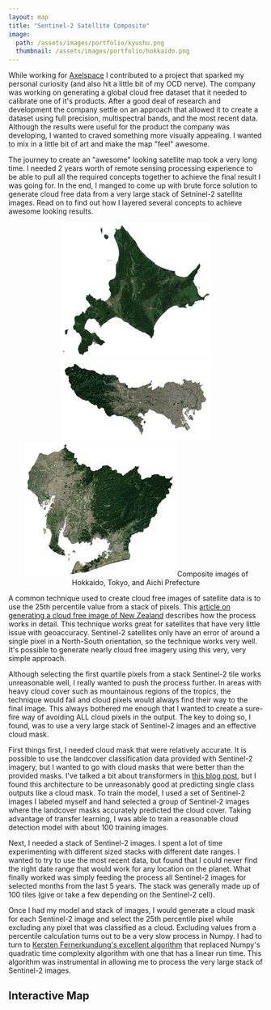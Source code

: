 ```yaml
---
layout: map
title: "Sentinel-2 Satellite Composite"
image:
  path: /assets/images/portfolio/kyushu.png
  thumbnail: /assets/images/portfolio/hokkaido.png
---
```


While working for [Axelspace](https://www.axelspace.com/) I contributed to a project that sparked my personal curiosity (and also hit a little bit of my OCD nerve). The company was working on generating a global cloud free dataset that it needed to calibrate one of it's products. After a good deal of research and development the company settle on an approach that allowed it to create a dataset using full precision, multispectral bands, and the most recent data. Although the results were useful for the product the company was developing, I wanted to craved something more visually appealing. I wanted to mix in a little bit of art and make the map "feel" awesome.

The journey to create an "awesome" looking satellite map took a very long time. I needed 2 years worth of remote sensing processing experience to be able to pull all the required concepts together to achieve the final result I was going for. In the end, I manged to come up with brute force solution to generate cloud free data from a very large stack of Setninel-2 satellite images. Read on to find out how I layered several concepts to achieve awesome looking results.

<p align="center">
  <img src="/assets/images/portfolio/hokkaido2.png" width="300"/>
  <img src="/assets/images/portfolio/tokyo.png" width="300"/>
  <img src="/assets/images/portfolio/aichi.png" width="300"/>
  Composite images of Hokkaido, Tokyo, and Aichi Prefecture
</p>

A common technique used to create cloud free images of satellite data is to use the 25th percentile value from a stack of pixels. This [article on generating a cloud free image of New Zealand](https://medium.com/sentinel-hub/how-to-create-cloudless-mosaics-37910a2b8fa8) describes how the process works in detail. This technique works great for satellites that have very little issue with geoaccuracy. Sentinel-2 satellites only have an error of around a single pixel in a North-South orientation, so the technique works very well. It's possible to generate nearly cloud free imagery using this very, very simple approach.

Although selecting the first quartile pixels from a stack Sentinel-2 tile works unreasonable well, I really wanted to push the process further. In areas with heavy cloud cover such as mountainous regions of the tropics, the technique would fail and cloud pixels would always find their way to the final image. This always bothered me enough that I wanted to create a sure-fire way of avoiding ALL cloud pixels in the output. The key to doing so, I found, was to use a very large stack of Sentinel-2 images and an effective cloud mask.

First things first, I needed cloud mask that were relatively accurate. It is possible to use the landcover classification data provided with Sentinel-2 imagery, but I wanted to go with cloud masks that were better than the provided masks. I've talked a bit about transformers in [this blog post](https://danielhoshizaki.com/2022/10/15/vision-transformers.html), but I found this architecture to be unreasonably good at predicting single class outputs like a cloud mask. To train the model, I used a set of Sentinel-2 images I labeled myself and hand selected a group of Sentinel-2 images where the landcover masks accurately predicted the cloud cover. Taking advantage of transfer learning, I was able to train a reasonable cloud detection model with about 100 training images.

Next, I needed a stack of Sentinel-2 images. I spent a lot of time experimenting with different sized stacks with different date ranges. I wanted to try to use the most recent data, but found that I could never find the right date range that would work for any location on the planet. What finally worked was simply feeding the process all Sentinel-2 images for selected months from the last 5 years. The stack was generally made up of 100 tiles (give or take a few depending on the Sentinel-2 cell).

Once I had my model and stack of images, I would generate a cloud mask for each Sentinel-2 image and select the 25th percentile pixel while excluding any pixel that was classified as a cloud. Excluding values from a percentile calculation turns out to be a very slow process in Numpy. I had to turn to [Kersten Fernerkundung's excellent algorithm](https://krstn.eu/np.nanpercentile()-there-has-to-be-a-faster-way/) that replaced Numpy's quadratic time complexity algorithm with one that has a linear run time. This algorithm was instrumental in allowing me to process the very large stack of Sentinel-2 images.

## Interactive Map